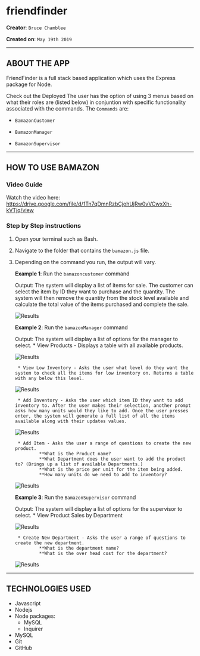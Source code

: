 # friendfinder

**Creator**: `Bruce Chamblee`

**Created on**: `May 19th 2019`

- - -

## ABOUT THE APP
FriendFinder is a full stack based application which uses the Express package for Node.

Check out the Deployed 
The user has the option of using 3 menus based on what their roles are (listed below) in conjuntion with specific functionality associated with the commands. The  `Commands` are:

   * `BamazonCustomer`

   * `BamazonManager`

   * `BamazonSupervisor`

- - -
## HOW TO USE BAMAZON
### **Video Guide**

Watch the video here: https://drive.google.com/file/d/1Tn7qDmnRzbCjohUjRw0vVCwxXh-kVTjq/view

### **Step by Step instructions**

1. Open your terminal such as Bash.
2. Navigate to the folder that contains the `bamazon.js` file. 
3. Depending on the command you run, the output will vary. 

    **Example 1**: Run the `bamazoncustomer` command
        
    Output: The system will display a list of items for sale. The customer can select the item by ID they want to purchase and the quantity. The system will then remove the quantity from the stock level available and calculate the total value of the items purchased and complete the sale. 

    ![Results](/screenshots/customer_sale.PNG)

    **Example 2**: Run the `bamazonManager` command
    
    Output: The system will display a list of options for the manager to select.
        * View Products - Displays a table with all available products.
    
    ![Results](/screenshots/manager_view_prod.PNG)
    
        * View Low Inventory - Asks the user what level do they want the system to check all the items for low inventory on. Returns a table with any below this level.
    
    ![Results](/screenshots/manager_low_inv.PNG)
    
        * Add Inventory - Asks the user which item ID they want to add inventory to. After the user makes their selection, another prompt asks how many units would they like to add. Once the user presses enter, the system will generate a full list of all the items available along with their updates values. 
    
    ![Results](/screenshots/manager_add_inv.PNG)
    
        * Add Item - Asks the user a range of questions to create the new product.
                **What is the Product name?
                **What Department does the user want to add the product to? (Brings up a list of available Departments.)
                **What is the price per unit for the item being added.
                **How many units do we need to add to inventory?

    ![Results](/screenshots/manager_add_new_item.PNG)
    
    **Example 3**: Run the `BamazonSupervisor` command
        
    Output: The system will display a list of options for the supervisor to select.
        * View Product Sales by Department

    ![Results](/screenshots/supervisor_view_sales.PNG)

        * Create New Department - Asks the user a range of questions to create the new department.
                **What is the department name?
                **What is the over head cost for the department?

    ![Results](/screenshots/supervisor_new_dept.PNG)

- - -

## TECHNOLOGIES USED
* Javascript
* Nodejs
* Node packages:
    * MySQL
    * Inquirer
* MySQL
* Git
* GitHub